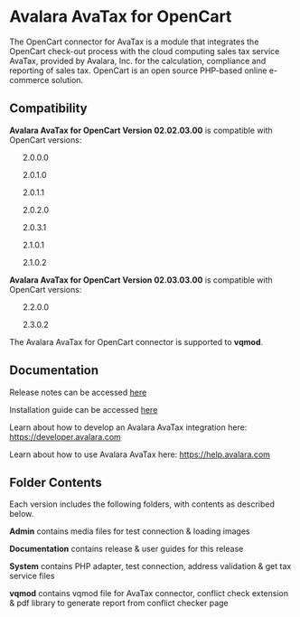 # Avalara AvaTax for OpenCart
The OpenCart connector for AvaTax is a module that integrates the OpenCart check-out process with the cloud computing sales tax service AvaTax, provided by Avalara, Inc. for the calculation, compliance and reporting of sales tax. OpenCart is an open source PHP-based online e-commerce solution.
<h2>Compatibility</h2>
<b>Avalara AvaTax for OpenCart Version 02.02.03.00</b> is compatible with OpenCart versions:
<p><ul>2.0.0.0</ul>
<ul>2.0.1.0</ul>
<ul>2.0.1.1</ul>
<ul>2.0.2.0</ul>
<ul>2.0.3.1</ul>
<ul>2.1.0.1</ul>
<ul>2.1.0.2</ul></p>
<b>Avalara AvaTax for OpenCart Version 02.03.03.00</b> is compatible with OpenCart versions:
<p><ul>2.2.0.0</ul>
<ul>2.3.0.2</ul></p>

The Avalara AvaTax for OpenCart connector is supported to <b>vqmod</b>.

<h2>Documentation</h2>
<p>Release notes can be accessed <a href="http://help.avalara.com/?cid=Intg-OC-RG-1" target="_blank">here</a>
  
Installation guide can be accessed <a href="http://help.avalara.com/?cid=Intg-15" target="_blank">here</a>
  
Learn about how to develop an Avalara AvaTax integration here: https://developer.avalara.com

Learn about how to use Avalara AvaTax here: https://help.avalara.com
</p>
<h2>Folder Contents</h2>

Each version includes the following folders, with contents as described below.

<b>Admin</b> contains media files for test connection & loading images

<b>Documentation</b> contains release & user guides for this release

<b>System</b> contains PHP adapter, test connection, address validation & get tax service files

<b>vqmod</b> contains vqmod file for AvaTax connector, conflict check extension & pdf library to generate report from conflict checker page
